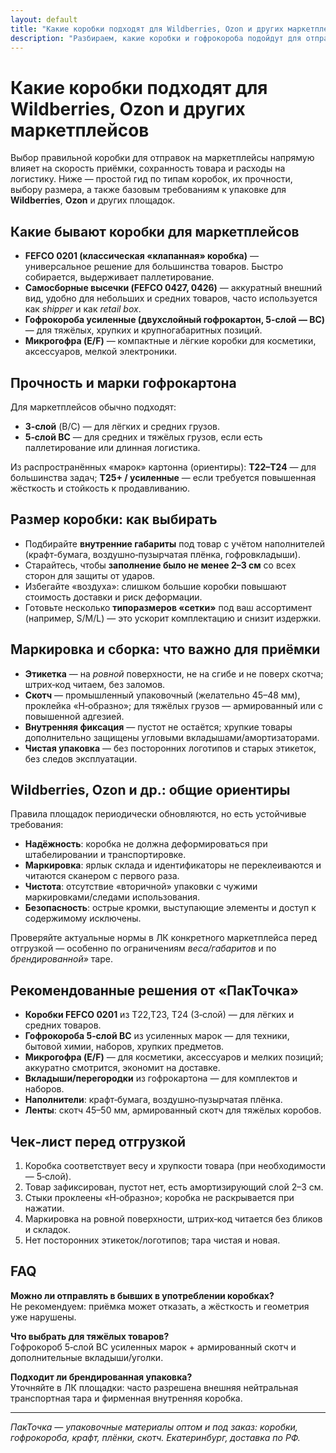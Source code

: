 ```yaml
---
layout: default
title: "Какие коробки подходят для Wildberries, Ozon и других маркетплейсов"
description: "Разбираем, какие коробки и гофрокороба подойдут для отправок на Wildberries, Ozon и другие маркетплейсы: типы гофрокартона, прочность, размеры, требования к маркировке и упаковке. Практические рекомендации и чек-лист."
---
```


<h1>Какие коробки подходят для Wildberries, Ozon и других маркетплейсов</h1>

<p>Выбор правильной коробки для отправок на маркетплейсы напрямую влияет на скорость приёмки, сохранность товара и расходы на логистику. Ниже — простой гид по типам коробок, их прочности, выбору размера, а также базовым требованиям к упаковке для <strong>Wildberries</strong>, <strong>Ozon</strong> и других площадок.</p>

<h2>Какие бывают коробки для маркетплейсов</h2>
<ul>
  <li><strong>FEFCO 0201 (классическая «клапанная» коробка)</strong> — универсальное решение для большинства товаров. Быстро собирается, выдерживает паллетирование.</li>
  <li><strong>Самосборные высечки (FEFCO 0427, 0426)</strong> — аккуратный внешний вид, удобно для небольших и средних товаров, часто используется как <em>shipper</em> и как <em>retail box</em>.</li>
  <li><strong>Гофрокороба усиленные (двухслойный гофрокартон, 5-слой — BC)</strong> — для тяжёлых, хрупких и крупногабаритных позиций.</li>
  <li><strong>Микрогофра (E/F)</strong> — компактные и лёгкие коробки для косметики, аксессуаров, мелкой электроники.</li>
</ul>

<h2>Прочность и марки гофрокартона</h2>
<p>Для маркетплейсов обычно подходят:</p>
<ul>
  <li><strong>3‑слой</strong> (B/C) — для лёгких и средних грузов.</li>
  <li><strong>5‑слой BC</strong> — для средних и тяжёлых грузов, если есть паллетирование или длинная логистика.</li>
</ul>
<p>Из распространённых «марок» картонна (ориентиры): <strong>Т22–Т24</strong> — для большинства задач; <strong>Т25+ / усиленные</strong> — если требуется повышенная жёсткость и стойкость к продавливанию.</p>

<h2>Размер коробки: как выбирать</h2>
<ul>
  <li>Подбирайте <strong>внутренние габариты</strong> под товар с учётом наполнителей (крафт-бумага, воздушно‑пузырчатая плёнка, гофровкладыши).</li>
  <li>Старайтесь, чтобы <strong>заполнение было не менее 2–3 см</strong> со всех сторон для защиты от ударов.</li>
  <li>Избегайте «воздуха»: слишком большие коробки повышают стоимость доставки и риск деформации.</li>
  <li>Готовьте несколько <strong>типоразмеров «сетки»</strong> под ваш ассортимент (например, S/M/L) — это ускорит комплектацию и снизит издержки.</li>
</ul>

<h2>Маркировка и сборка: что важно для приёмки</h2>
<ul>
  <li><strong>Этикетка</strong> — на <em>ровной</em> поверхности, не на сгибе и не поверх скотча; штрих‑код читаем, без заломов.</li>
  <li><strong>Скотч</strong> — промышленный упаковочный (желательно 45–48 мм), проклейка «H‑образно»; для тяжёлых грузов — армированный или с повышенной адгезией.</li>
  <li><strong>Внутренняя фиксация</strong> — пустот не остаётся; хрупкие товары дополнительно защищены угловыми вкладышами/амортизаторами.</li>
  <li><strong>Чистая упаковка</strong> — без посторонних логотипов и старых этикеток, без следов эксплуатации.</li>
</ul>

<h2>Wildberries, Ozon и др.: общие ориентиры</h2>
<p>Правила площадок периодически обновляются, но есть устойчивые требования:</p>
<ul>
  <li><strong>Надёжность</strong>: коробка не должна деформироваться при штабелировании и транспортировке.</li>
  <li><strong>Маркировка</strong>: ярлык склада и идентификаторы не переклеиваются и читаются сканером с первого раза.</li>
  <li><strong>Чистота</strong>: отсутствие «вторичной» упаковки с чужими маркировками/следами использования.</li>
  <li><strong>Безопасность</strong>: острые кромки, выступающие элементы и доступ к содержимому исключены.</li>
</ul>
<p>Проверяйте актуальные нормы в ЛК конкретного маркетплейса перед отгрузкой — особенно по ограничениям <em>веса/габаритов</em> и по <em>брендированной»</em> таре.</p>

<h2>Рекомендованные решения от «ПакТочка»</h2>
<ul>
  <li><strong>Коробки FEFCO 0201</strong> из Т22,Т23, Т24 (3‑слой) — для лёгких и средних товаров.</li>
  <li><strong>Гофрокороба 5‑слой BC</strong> из усиленных марок — для техники, бытовой химии, наборов, хрупких предметов.</li>
  <li><strong>Микрогофра (E/F)</strong> — для косметики, аксессуаров и мелких позиций; аккуратно смотрится, экономит на доставке.</li>
  <li><strong>Вкладыши/перегородки</strong> из гофрокартона — для комплектов и наборов.</li>
  <li><strong>Наполнители</strong>: крафт‑бумага, воздушно‑пузырчатая плёнка.</li>
  <li><strong>Ленты</strong>: скотч 45–50 мм, армированный скотч для тяжёлых коробов.</li>
</ul>

<h2>Чек‑лист перед отгрузкой</h2>
<ol>
  <li>Коробка соответствует весу и хрупкости товара (при необходимости — 5‑слой).</li>
  <li>Товар зафиксирован, пустот нет, есть амортизирующий слой 2–3 см.</li>
  <li>Стыки проклеены «H‑образно»; коробка не раскрывается при нажатии.</li>
  <li>Маркировка на ровной поверхности, штрих‑код читается без бликов и складок.</li>
  <li>Нет посторонних этикеток/логотипов; тара чистая и новая.</li>
</ol>

<h2>FAQ</h2>
<p><strong>Можно ли отправлять в бывших в употреблении коробках?</strong><br>
Не рекомендуем: приёмка может отказать, а жёсткость и геометрия уже нарушены.</p>
<p><strong>Что выбрать для тяжёлых товаров?</strong><br>
Гофрокороб 5‑слой BC усиленных марок + армированный скотч и дополнительные вкладыши/уголки.</p>
<p><strong>Подходит ли брендированная упаковка?</strong><br>
Уточняйте в ЛК площадки: часто разрешена внешняя нейтральная транспортная тара и фирменная внутренняя коробка.</p>

<hr>

<p><em>ПакТочка — упаковочные материалы оптом и под заказ: коробки, гофрокороба, крафт, плёнки, скотч. Екатеринбург, доставка по РФ.</em></p>

<!-- SEO: коробки для вайлдберриз, упаковка для озон, требования к упаковке маркетплейсов, коробки для Wildberries, коробки для Ozon, гофрокороба купить -->
